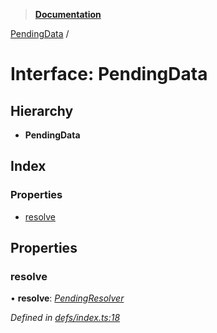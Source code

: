 > **[Documentation](../README.md)**

[PendingData](pendingdata.md) /

# Interface: PendingData

## Hierarchy

* **PendingData**

## Index

### Properties

* [resolve](pendingdata.md#resolve)

## Properties

###  resolve

• **resolve**: *[PendingResolver](../README.md#pendingresolver)*

*Defined in [defs/index.ts:18](https://github.com/badbatch/cachemap/blob/52c713b/packages/core-worker/src/defs/index.ts#L18)*
